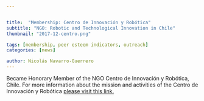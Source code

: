 ```yaml
---


title:  "Membership: Centro de Innovación y Robótica"
subtitle: "NGO: Robotic and Technological Innovation in Chile"
thumbnail: "2017-12-centro.png"

tags: [membership, peer esteem indicators, outreach]
categories: [news]

author: Nicolás Navarro-Guerrero
---
```


Became Honorary Member of the NGO Centro de Innovación y Robótica, Chile. For more information about the mission and activities of the Centro de Innovación y Robótica <a href="https://www.innovacionyrobotica.com/" target="_blank">please visit this link.</a>

<!--more-->

